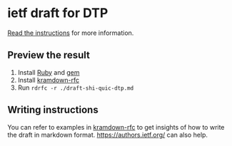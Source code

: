 # ietf draft for DTP

[Read the
instructions](https://github.com/martinthomson/i-d-template/blob/main/doc/TEMPLATE.md)
for more information.

## Preview the result

1. Install [Ruby](https://www.ruby-lang.org/en/) and [gem](https://rubygems.org/pages/download)
2. Install [kramdown-rfc](https://github.com/cabo/kramdown-rfc)
3. Run `rdrfc -r ./draft-shi-quic-dtp.md`

## Writing instructions

You can refer to examples in [kramdown-rfc](https://github.com/cabo/kramdown-rfc) to get insights of how to write the draft in markdown format. https://authors.ietf.org/ can also help.

